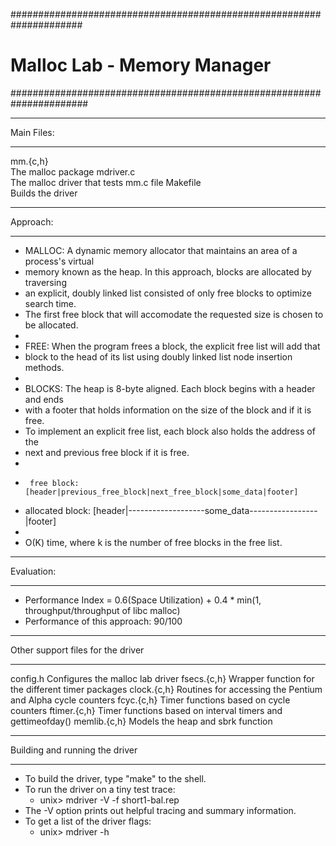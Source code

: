 #####################################################################
# Malloc Lab - Memory Manager 
######################################################################

***********
Main Files:
***********
mm.{c,h}	
	The malloc package
mdriver.c	
	The malloc driver that tests mm.c file
Makefile	
	Builds the driver

*********
Approach:
*********
 * MALLOC: A dynamic memory allocator that maintains an area of a process's virtual 
 * memory known as the heap. In this approach, blocks are allocated by traversing 
 * an explicit, doubly linked list consisted of only free blocks to optimize search time. 
 * The first free block that will accomodate the requested size is chosen to be allocated.
 * 
 * FREE: When the program frees a block, the explicit free list will add that 
 * block to the head of its list using doubly linked list node insertion methods.
 *
 * BLOCKS: The heap is 8-byte aligned. Each block begins with a header and ends
 * with a footer that holds information on the size of the block and if it is free.
 * To implement an explicit free list, each block also holds the address of the 
 * next and previous free block if it is free. 
 *      
 *      free block: [header|previous_free_block|next_free_block|some_data|footer]
 * allocated block: [header|-------------------some_data-----------------|footer]
 *                 
 * O(K) time, where k is the number of free blocks in the free list.

***********
Evaluation:
***********
* Performance Index = 0.6(Space Utilization) + 0.4 * min(1, throughput/throughput of libc malloc)
* Performance of this approach: 90/100

**********************************
Other support files for the driver
**********************************
config.h	Configures the malloc lab driver
fsecs.{c,h}	Wrapper function for the different timer packages
clock.{c,h}	Routines for accessing the Pentium and Alpha cycle counters
fcyc.{c,h}	Timer functions based on cycle counters
ftimer.{c,h}	Timer functions based on interval timers and gettimeofday()
memlib.{c,h}	Models the heap and sbrk function

*******************************
Building and running the driver
*******************************
* To build the driver, type "make" to the shell.
* To run the driver on a tiny test trace:
	- unix> mdriver -V -f short1-bal.rep
* The -V option prints out helpful tracing and summary information.
* To get a list of the driver flags:
	- unix> mdriver -h

